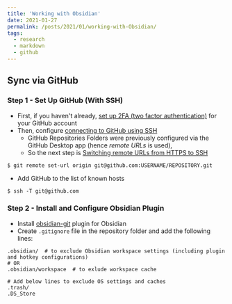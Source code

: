 ```yaml
---
title: 'Working with Obsidian'
date: 2021-01-27
permalink: /posts/2021/01/working-with-Obsidian/
tags:
  - research
  - markdown
  - github
---
```


## Sync via GitHub

### Step 1 - Set Up GitHub (With SSH)
- First, if you haven't already, [set up 2FA (two factor authentication)](https://docs.github.com/en/github/authenticating-to-github/configuring-two-factor-authentication) for your GitHub account
- Then, configure [connecting to GitHub using SSH](https://docs.github.com/en/github/authenticating-to-github/connecting-to-github-with-ssh)
	- GitHub Repositories Folders were previously configured via the GitHub Desktop app (hence *remote URLs* is used), 
	- So the next step is [Switching remote URLs from HTTPS to SSH](https://docs.github.com/en/github/using-git/changing-a-remotes-url#switching-remote-urls-from-https-to-ssh)

```shell
$ git remote set-url origin git@github.com:USERNAME/REPOSITORY.git
```
- Add GitHub to the list of known hosts 

```
$ ssh -T git@github.com
```

### Step 2 - Install and Configure Obsidian Plugin
- Install [obsidian-git](https://github.com/denolehov/obsidian-git) plugin for Obsidian 
- Create `.gitignore` file in the repository folder and add the following lines:

```
.obsidian/  # to exclude Obsidian workspace settings (including plugin and hotkey configurations)
# OR
.obsidian/workspace  # to exlude workspace cache

# Add below lines to exclude OS settings and caches
.trash/
.DS_Store
```





